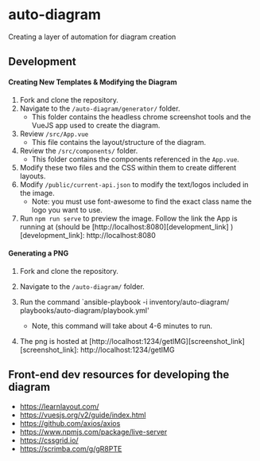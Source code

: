 # auto-diagram
Creating a layer of automation for diagram creation

## Development
#### Creating New Templates & Modifying the Diagram
1. Fork and clone the repository.
2. Navigate to the `/auto-diagram/generator/` folder.
    - This folder contains the headless chrome screenshot tools and the VueJS app used to create the diagram.
3. Review `/src/App.vue`
    - This file contains the layout/structure of the diagram.
4. Review the `/src/components/` folder.
    - This folder contains the components referenced in the `App.vue`.
5. Modify these two files and the CSS within them to create different layouts.
6. Modify `/public/current-api.json` to modify the text/logos included in the image.
    - Note: you must use font-awesome to find the exact class name the logo you want to use.
6. Run `npm run serve` to preview the image. Follow the link the App is running at (should be [http://localhost:8080][development_link]  )
[development_link]: http://localhost:8080


#### Generating a PNG
1. Fork and clone the repository.
2. Navigate to the `/auto-diagram/` folder.
3. Run the command `ansible-playbook -i inventory/auto-diagram/ playbooks/auto-diagram/playbook.yml'

    - Note, this command will take about 4-6 minutes to run.
4. The png is hosted at [http://localhost:1234/getIMG][screenshot_link]
[screenshot_link]: http://localhost:1234/getIMG

## Front-end dev resources for developing the diagram

- https://learnlayout.com/
- https://vuesjs.org/v2/guide/index.html
- https://github.com/axios/axios
- https://www.npmjs.com/package/live-server
- https://cssgrid.io/
- https://scrimba.com/g/gR8PTE
